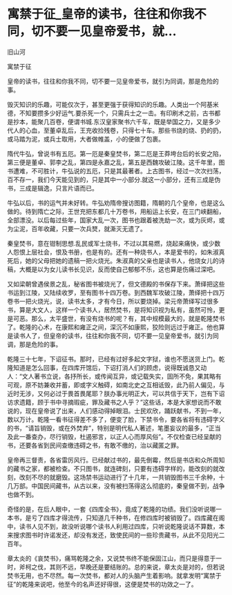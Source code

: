 # 寓禁于征_皇帝的读书，往往和你我不同，切不要一见皇帝爱书，就...

旧山河

寓禁于征

皇帝的读书，往往和你我不同，切不要一见皇帝爱书，就引为同调，那是危险的事。

毁灭知识的乐趣，可能仅次于，甚至更强于获得知识的乐趣。人类出一个阿基米德，不知要攒多少好运气.要杀死一个，只需兵士之一击。有印刷术之前，古书都是抄本，能聚几百卷，便谓书城.东汉皇家聚书六千车，既是举国之力，又是多少代人的心血，至董卓乱后，王充收捡残卷，只得七十车。那些书烧的烧、扔的扔，或马踏为泥，或兵士取用，大者做帷盖，小的便做了包裹。

隋代牛弘，曾说书有五厄。第一厄是秦皇焚书，第二厄是王莽垮台后的长安之陷，第三便是董卓、郭李之乱，第四是永嘉之乱，第五是西魏攻破江陵。这千年里，图书遭难，不可胜计，牛弘说的五厄，只是其最著者。上古图书，经过一次次扫荡，百不存一，我们今天能见到的，只是其中一小部分.就这一小部分，还有三成是伪书，三成是辑逸，只言片语而已。

牛弘以后，书的运气并未好转。牛弘劝隋帝搜访图籍，隋朝的几个皇帝，也是这么做的。待到隋亡之际，王世充把东都几十万卷书，用船运上长安，在三门峡翻船，全部漂没。以后每过些年，国家大乱一次，图书也跟着被洗劫一次，或为灰烬，或为尘泥，百年收藏，只要一次兵燹，就澌灭无遗了。

秦皇焚书，意在钳制思想.乱民或军士烧书，不过以其易燃，烧起来痛快，或少数人怨恨上层社会，恨及书册，也是有的。还有一种烧书人，本是爱书的，如朱淑真死后，她的父母把她的遗稿一把火烧光。朱淑真的父亲也是读书人，他烧女儿的诗稿，大概是以为女儿读书长见识，反而使自己郁郁不乐，这也算是伤痛过深吧。

又如梁朝曾遇侯景之乱，秘省图书被烧光了，但文德殿的书保存下来。萧绎把这些书运到江陵，又陆续收罗，至有图书十四万卷。到西魏军攻破江陵，萧绎把十四万卷书一把火烧光，说，读书太多，才有今日，所以要烧掉。梁元帝萧绎写过很多书，算是大文人，这样一个读书人，居然焚书，是将知识视为私有，虽然可怜，更是可恶。那么，太平盛世，有没有烧书的呢？有，其中规模最大的，就是乾隆焚书了。乾隆的心术，在康熙和雍正之间，深沉不如康熙，狡险则远过于雍正。他也算是读书人了，但皇帝的读书，往往和你我不同，切不要一见皇帝爱书，就引为同调，那是危险的事。

乾隆三十七年，下诏征书。那时，已经有过好多起文字狱，谁也不愿送货上门。乾隆知道是怎么回事，在四库开馆后，下诏打消人们的顾虑，说得既诚恳又动人：“文人著书立说，各抒所长，或传闻互异，或记载失实，固所不免，果其略有可观，原不妨兼收并蓄，即或字义触碍，如南北史之互相诋毁，此乃前人偏见，与近时无涉，又何必过于畏首畏尾耶？朕办事光明正大，可以共信于天下，岂有下诏访求遗籍，顾于书中寻摘瑕疵，罪及藏书之人乎？”这些话，本是大家想说而不敢说的，现在皇帝说了出来，人们感动得掉眼泪。士民欢欣，踊跃献书，不到一年，数以万计。乾隆一看书征得差不多了，便变了脸，下禁书令，要各省将有违碍字义的书，“请旨销毁，或在外焚弃”，特别是明代私人著述，笔墨妄议的最多，“正当及此一番查办，尽行销毁，杜遏邪言，以正人心而厚风俗”。不仅检查已经呈献的书，还要各省到民间查缴违碍之书，有敢不缴的，治以藏匿之罪。

皇帝再三督责，各省雷厉风行。已经献过书的，最先倒霉，然后是书店和众所周知的藏书之家，都被检查。不只图书，就连碑刻，只要有违碍字样的，能改刻的就改刻，改刻不尽的就磨毁。这场禁书运动进行了十几年，一共销毁图书三千余种，十几万部。中国民间藏书，从古以来，没有被扫荡得这么彻底的，秦皇做不到，战争也做不到。

奇怪的是，在后人眼中，一套《四库全书》，竟成了乾隆的功绩。我们没听说哪一本书，是亏了四库才得流传，只知道几千种书，在修四库时被销毁了。四库藏在阁中，读书人见不到，故没听说哪个读书人利用过四库，只听说乾隆说话不算数，本来搜求图书时许诺发还，却没有发还，致使民间的一些珍贵藏书，从此不见阳光二百年。

章太炎的《哀焚书》，痛骂乾隆之余，又说焚书终不能保固江山，而只是得意于一时，斧柯之伐，其则不远，早晚还是要结账的。总的来说，章太炎是对的，但若说焚书无用，也不尽然。每一次焚书，都对人的头脑产生着影响。就拿发明“寓禁于征”的乾隆来说吧，他至今的名声还好得很，这便是焚书的功效之一了。